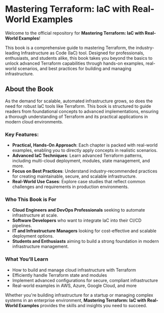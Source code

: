 # Mastering Terraform: IaC with Real-World Examples

Welcome to the official repository for **Mastering Terraform: IaC with Real-World Examples**!

This book is a comprehensive guide to mastering Terraform, the industry-leading Infrastructure as Code (IaC) tool. Designed for professionals, enthusiasts, and students alike, this book takes you beyond the basics to unlock advanced Terraform capabilities through hands-on examples, real-world scenarios, and best practices for building and managing infrastructure.

## About the Book

As the demand for scalable, automated infrastructure grows, so does the need for robust IaC tools like Terraform. This book is structured to guide readers from foundational concepts to advanced implementations, ensuring a thorough understanding of Terraform and its practical applications in modern cloud environments.

### Key Features:
- **Practical, Hands-On Approach**: Each chapter is packed with real-world examples, enabling you to directly apply concepts in realistic scenarios.
- **Advanced IaC Techniques**: Learn advanced Terraform patterns, including multi-cloud deployment, modules, state management, and more.
- **Focus on Best Practices**: Understand industry-recommended practices for creating maintainable, secure, and scalable infrastructure.
- **Real-World Use Cases**: Explore case studies that reflect common challenges and requirements in production environments.

### Who This Book is For
- **Cloud Engineers and DevOps Professionals** seeking to automate infrastructure at scale.
- **Software Developers** who want to integrate IaC into their CI/CD pipelines.
- **IT and Infrastructure Managers** looking for cost-effective and scalable deployment options.
- **Students and Enthusiasts** aiming to build a strong foundation in modern infrastructure management.

### What You’ll Learn
- How to build and manage cloud infrastructure with Terraform
- Efficiently handle Terraform state and modules
- Implement advanced configurations for secure, compliant infrastructure
- Real-world examples in AWS, Azure, Google Cloud, and more

Whether you're building infrastructure for a startup or managing complex systems in an enterprise environment, **Mastering Terraform: IaC with Real-World Examples** provides the skills and insights you need to succeed.